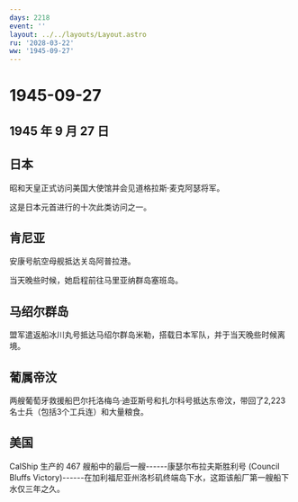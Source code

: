 ```yaml
---
days: 2218
event: ''
layout: ../../layouts/Layout.astro
ru: '2028-03-22'
ww: '1945-09-27'
---
```


# 1945-09-27

## 1945 年 9 月 27 日

## 日本

昭和天皇正式访问美国大使馆并会见道格拉斯·麦克阿瑟将军。

这是日本元首进行的十次此类访问之一。

## 肯尼亚

安康号航空母舰抵达关岛阿普拉港。

当天晚些时候，她启程前往马里亚纳群岛塞班岛。

## 马绍尔群岛

盟军遣返船冰川丸号抵达马绍尔群岛米勒，搭载日本军队，并于当天晚些时候离境。

## 葡属帝汶

两艘葡萄牙救援船巴尔托洛梅乌·迪亚斯号和扎尔科号抵达东帝汶，带回了2,223名士兵（包括3个工兵连）和大量粮食。

## 美国

CalShip 生产的 467 艘船中的最后一艘------康瑟尔布拉夫斯胜利号 (Council
Bluffs
Victory)------在加利福尼亚州洛杉矶终端岛下水，这距该船厂第一艘船下水仅三年之久。